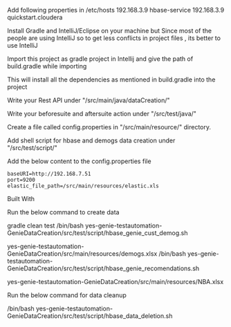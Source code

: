Add following properties in /etc/hosts
192.168.3.9 hbase-service
192.168.3.9 quickstart.cloudera

Install Gradle and IntelliJ/Eclipse on your machine but Since most of the people are using IntelliJ so to get less conflicts in project files , its better to use IntelliJ

Import this project as gradle project in Intellij and give the path of build.gradle while importing

This will install all the dependencies as mentioned in build.gradle into the project

Write your Rest API  under "/src/main/java/dataCreation/"

Write your beforesuite and aftersuite action under "/src/test/java/"

Create a file called config.properties in "/src/main/resource/" directory.

Add shell script for hbase and demogs data creation under "/src/test/script/"

Add the below content to the config.properties file

```
baseURI=http://192.168.7.51
port=9200
elastic_file_path=/src/main/resources/elastic.xls
```
Built With


Run the below command to create data


gradle clean test
/bin/bash yes-genie-testautomation-GenieDataCreation/src/test/script/hbase_genie_cust_demog.sh  

yes-genie-testautomation-GenieDataCreation/src/main/resources/demogs.xlsx
/bin/bash yes-genie-testautomation-GenieDataCreation/src/test/script/hbase_genie_recomendations.sh 

yes-genie-testautomation-GenieDataCreation/src/main/resources/NBA.xlsx


Run the below command for data cleanup

/bin/bash yes-genie-testautomation-GenieDataCreation/src/test/script/hbase_data_deletion.sh
